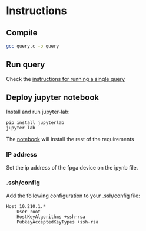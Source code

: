 # Instructions

## Compile

```sh
gcc query.c -o query
```

## Run query

Check the [instructions for running a single query](RUNNING.md)

## Deploy jupyter notebook

Install and run jupyter-lab:
```sh
pip install jupyterlab
jupyter lab
```
The [notebook](demo.ipynb) will install the rest of the requirements

### IP address

Set the ip address of the fpga device on the ipynb file.

### .ssh/config

Add the following configuration to your .ssh/config file:
```sshconfig
Host 10.210.1.*
    User root
    HostKeyAlgorithms +ssh-rsa
    PubkeyAcceptedKeyTypes +ssh-rsa
```
